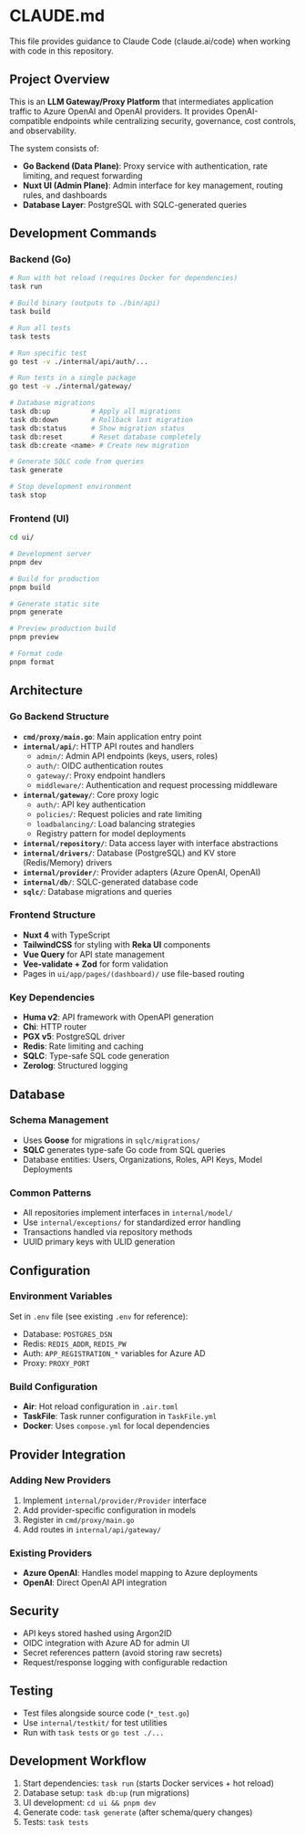 # CLAUDE.md

This file provides guidance to Claude Code (claude.ai/code) when working with code in this repository.

## Project Overview

This is an **LLM Gateway/Proxy Platform** that intermediates application traffic to Azure OpenAI and OpenAI providers. It provides OpenAI-compatible endpoints while centralizing security, governance, cost controls, and observability.

The system consists of:
- **Go Backend (Data Plane)**: Proxy service with authentication, rate limiting, and request forwarding
- **Nuxt UI (Admin Plane)**: Admin interface for key management, routing rules, and dashboards
- **Database Layer**: PostgreSQL with SQLC-generated queries

## Development Commands

### Backend (Go)
```bash
# Run with hot reload (requires Docker for dependencies)
task run

# Build binary (outputs to ./bin/api)
task build

# Run all tests
task tests

# Run specific test
go test -v ./internal/api/auth/...

# Run tests in a single package
go test -v ./internal/gateway/

# Database migrations
task db:up          # Apply all migrations
task db:down        # Rollback last migration
task db:status      # Show migration status
task db:reset       # Reset database completely
task db:create <name> # Create new migration

# Generate SQLC code from queries
task generate

# Stop development environment
task stop
```

### Frontend (UI)
```bash
cd ui/

# Development server
pnpm dev

# Build for production
pnpm build

# Generate static site
pnpm generate

# Preview production build
pnpm preview

# Format code
pnpm format
```

## Architecture

### Go Backend Structure
- **`cmd/proxy/main.go`**: Main application entry point
- **`internal/api/`**: HTTP API routes and handlers
  - `admin/`: Admin API endpoints (keys, users, roles)
  - `auth/`: OIDC authentication routes
  - `gateway/`: Proxy endpoint handlers
  - `middleware/`: Authentication and request processing middleware
- **`internal/gateway/`**: Core proxy logic
  - `auth/`: API key authentication
  - `policies/`: Request policies and rate limiting
  - `loadbalancing/`: Load balancing strategies
  - Registry pattern for model deployments
- **`internal/repository/`**: Data access layer with interface abstractions
- **`internal/drivers/`**: Database (PostgreSQL) and KV store (Redis/Memory) drivers
- **`internal/provider/`**: Provider adapters (Azure OpenAI, OpenAI)
- **`internal/db/`**: SQLC-generated database code
- **`sqlc/`**: Database migrations and queries

### Frontend Structure
- **Nuxt 4** with TypeScript
- **TailwindCSS** for styling with **Reka UI** components
- **Vue Query** for API state management
- **Vee-validate + Zod** for form validation
- Pages in `ui/app/pages/(dashboard)/` use file-based routing

### Key Dependencies
- **Huma v2**: API framework with OpenAPI generation
- **Chi**: HTTP router
- **PGX v5**: PostgreSQL driver
- **Redis**: Rate limiting and caching
- **SQLC**: Type-safe SQL code generation
- **Zerolog**: Structured logging

## Database

### Schema Management
- Uses **Goose** for migrations in `sqlc/migrations/`
- **SQLC** generates type-safe Go code from SQL queries
- Database entities: Users, Organizations, Roles, API Keys, Model Deployments

### Common Patterns
- All repositories implement interfaces in `internal/model/`
- Use `internal/exceptions/` for standardized error handling
- Transactions handled via repository methods
- UUID primary keys with ULID generation

## Configuration

### Environment Variables
Set in `.env` file (see existing `.env` for reference):
- Database: `POSTGRES_DSN`
- Redis: `REDIS_ADDR`, `REDIS_PW` 
- Auth: `APP_REGISTRATION_*` variables for Azure AD
- Proxy: `PROXY_PORT`

### Build Configuration
- **Air**: Hot reload configuration in `.air.toml`
- **TaskFile**: Task runner configuration in `TaskFile.yml`
- **Docker**: Uses `compose.yml` for local dependencies

## Provider Integration

### Adding New Providers
1. Implement `internal/provider/Provider` interface
2. Add provider-specific configuration in models
3. Register in `cmd/proxy/main.go`
4. Add routes in `internal/api/gateway/`

### Existing Providers
- **Azure OpenAI**: Handles model mapping to Azure deployments
- **OpenAI**: Direct OpenAI API integration

## Security

- API keys stored hashed using Argon2ID
- OIDC integration with Azure AD for admin UI
- Secret references pattern (avoid storing raw secrets)
- Request/response logging with configurable redaction

## Testing

- Test files alongside source code (`*_test.go`)
- Use `internal/testkit/` for test utilities
- Run with `task tests` or `go test ./...`

## Development Workflow

1. Start dependencies: `task run` (starts Docker services + hot reload)
2. Database setup: `task db:up` (run migrations)
3. UI development: `cd ui && pnpm dev`
4. Generate code: `task generate` (after schema/query changes)
5. Tests: `task tests`